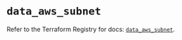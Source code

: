 # `data_aws_subnet`

Refer to the Terraform Registry for docs: [`data_aws_subnet`](https://registry.terraform.io/providers/hashicorp/aws/6.11.0/docs/data-sources/subnet).
